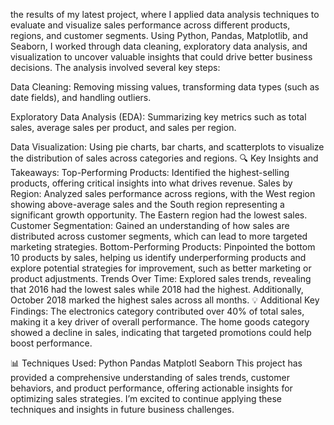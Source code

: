 
 the results of my latest project, where I applied data analysis techniques to evaluate and visualize sales performance across different products, regions, and customer segments. Using Python, Pandas, Matplotlib, and Seaborn, I worked through data cleaning, exploratory data analysis, and visualization to uncover valuable insights that could drive better business decisions.
The analysis involved several key steps:

Data Cleaning: Removing missing values, transforming data types (such as date fields), and handling outliers.

Exploratory Data Analysis (EDA): Summarizing key metrics such as total sales, average sales per product, and sales per region.

Data Visualization: Using pie charts, bar charts, and scatterplots to visualize the distribution of sales across categories and regions.
🔍 Key Insights and Takeaways:
Top-Performing Products: Identified the highest-selling products, offering critical insights into what drives revenue.
Sales by Region: Analyzed sales performance across regions, with the West region showing above-average sales and the South region representing a significant growth opportunity. The Eastern region had the lowest sales.
Customer Segmentation: Gained an understanding of how sales are distributed across customer segments, which can lead to more targeted marketing strategies.
Bottom-Performing Products: Pinpointed the bottom 10 products by sales, helping us identify underperforming products and explore potential strategies for improvement, such as better marketing or product adjustments.
Trends Over Time: Explored sales trends, revealing that 2016 had the lowest sales while 2018 had the highest. Additionally, October 2018 marked the highest sales across all months.
💡 Additional Key Findings:
The electronics category contributed over 40% of total sales, making it a key driver of overall performance.
The home goods category showed a decline in sales, indicating that targeted promotions could help boost performance.

📊 Techniques Used:
Python
Pandas
Matplotl
Seaborn
This project has provided a comprehensive understanding of sales trends, customer behaviors, and product performance, offering actionable insights for optimizing sales strategies. I’m excited to continue applying these techniques and insights in future business challenges.

